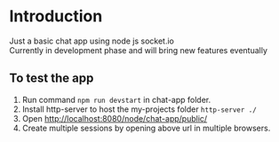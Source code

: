 # Introduction

Just a basic chat app using node js socket.io  
Currently in development phase and will bring new features eventually  

## To test the app
1. Run command ``` npm run devstart ``` in chat-app folder.  
2. Install http-server to host the my-projects folder ``` http-server ./ ```
3. Open [http://localhost:8080/node/chat-app/public/](http://localhost:8080/node/chat-app/public/)  
4. Create multiple sessions by opening above url in multiple browsers.